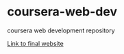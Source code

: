 # coursera-web-dev
coursera web development repository

[Link to final website](https://aniket-omar.github.io/coursera-web-dev/module5/)
